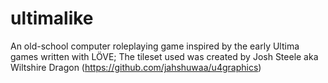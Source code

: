 # ultimalike
An old-school computer roleplaying game inspired by the early Ultima games written with LÖVE; The tileset used was created by Josh Steele aka Wiltshire Dragon (https://github.com/jahshuwaa/u4graphics)
